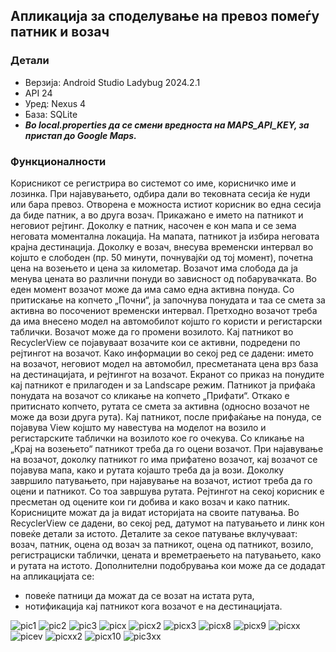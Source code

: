 ## Апликација за споделување на превоз помеѓу патник и возач ##

### Детали ###
- Верзија: Android Studio Ladybug 2024.2.1
- API 24
- Уред: Nexus 4
- База: SQLite
- ***Во local.properties да се смени вредноста на MAPS_API_KEY, за пристап до Google Maps.***

### Функционалности ###

Корисникот се регистрира во системот со име, корисничко име и лозинка. При најавувањето, одбира дали во 
тековната сесија ќе нуди или бара превоз. Отворена е можноста истиот корисник во една сесија да биде патник, 
а во друга возач. Прикажано е името на патникот и неговиот рејтинг. Доколку е патник, насочен е кон мапа и се зема
неговата моментална локација. На мапата, патникот ја избира неговата крајна дестинација. Доколку е возач, внесува 
временски интервал во којшто е слободен (пр. 50 минути, почнувајќи од тој момент), почетна цена на возењето и цена за
километар. Возачот има слобода да ја менува цената во различни понуди во зависност од побарувачката. Во еден момент 
возачот може да има само една активна понуда. Со притискање на копчето „Почни“, ја започнува понудата и таа се смета за
активна во посочениот временски интервал. Претходно возачот треба да има внесено модел на автомобилот којшто го користи
и регистарски таблички. Возачот може да го промени возилото. Кај патникот во RecyclerView се појавуваат возачите кои се
активни, подредени по рејтингот на возачот. Како информации во секој ред се дадени: името на возачот, неговиот модел на
автомобил, пресметаната цена врз база на дестинацијата, и рејтингот на возачот. Екранот со приказ на понудите кај патникот
е прилагоден и за Landscape режим. Патникот ја прифаќа понудата на возачот со кликање на копчето „Прифати“. Откако е притиснато
копчето, рутата се смета за активна (односно возачот не може да вози друга рута). Кај патникот, после прифаќање на понуда, се
појавува View којшто му навестува на моделот на возило и регистарските таблички на возилото кое го очекува. Со кликање на 
„Крај на возењето“ патникот треба да го оцени возачот. При најавување на возачот, доколку патникот го има прифатено возачот, 
кај возачот се појавува мапа, како и рутата којашто треба да ја вози.  Доколку завршило патувањето, при најавување на возачот, 
истиот треба да го оцени и патникот. Со тоа завршува рутата. Рејтингот на секој корисник е пресметан од оцените кои ги добива и 
како возач и како патник. Корисниците можат да ја видат историјата на своите патувања. Во RecyclerView се дадени, во секој ред, 
датумот на патувањето и линк кон повеќе детали за истото. Деталите за секое патување вклучуваат: возач, патник, оцена од возач за
патникот, оцена од патникот, возило, регистрациски таблички, цената и времетраењето на патувањето, како и рутата на истото. 
Дополнителни подобрувања кои може да се додадат на апликацијата се: 
- повеќе патници да можат да се возат на истата рута,
- нотификација кај патникот кога возачот е на дестинацијата.
  
![pic1](https://github.com/user-attachments/assets/82e63266-c645-4769-a4a0-c0a8bd321686)
![pic2](https://github.com/user-attachments/assets/23b25ae2-2c5a-4670-8d08-403df6b5b15e)
![pic3](https://github.com/user-attachments/assets/131b6f67-a19a-4ef8-864d-3dab9bb44b0b)
![picx](https://github.com/user-attachments/assets/2c1b1d00-73a0-4188-a8d2-540f6d0e740f)
![picx2](https://github.com/user-attachments/assets/4e869684-116c-40f8-8763-eb94d1174fa1)
![picx3](https://github.com/user-attachments/assets/d04bfe7e-6986-4d96-8369-287664054024)
![picx8](https://github.com/user-attachments/assets/815f33d1-5227-42db-9d97-61aa1faeb598)
![picx9](https://github.com/user-attachments/assets/efd97fea-7d29-4134-a4fb-4bc9cd7eb959)
![picxx](https://github.com/user-attachments/assets/9fb4e4cc-ae22-4d67-9ed3-44f7df562020)
![picev](https://github.com/user-attachments/assets/665a5be6-c947-4e60-aaf7-c7cf1cba8c12)
![picxx2](https://github.com/user-attachments/assets/af1c559b-be4e-4cdb-823e-94d6f51a524f)
![picx10](https://github.com/user-attachments/assets/034a628a-4b5e-479b-8225-c182ccf77dae)
![pic3xx](https://github.com/user-attachments/assets/e60a05c1-7b95-4f3c-8e0e-5ad44142cf01)





